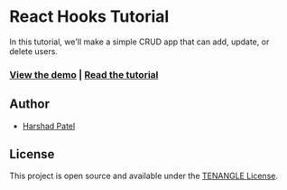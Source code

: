 # React Hooks Tutorial

In this tutorial, we'll make a simple CRUD app that can add, update, or delete users.

### [View the demo](https://taniarascia.github.io/react-hooks/) | [Read the tutorial](https://www.taniarascia.com/crud-app-in-react-with-hooks/)

## Author

- [Harshad Patel](https://www.tenangle.com)

## License

This project is open source and available under the [TENANGLE License](LICENSE).
